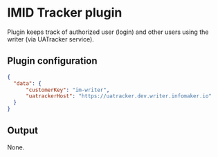 # IMID Tracker plugin
Plugin keeps track of authorized user (login) and other users using the writer 
(via UATracker service).

## Plugin configuration
```json
{
  "data": {
      "customerKey": "im-writer",
      "uatrackerHost": "https://uatracker.dev.writer.infomaker.io"
  }
}
```

## Output
None.
